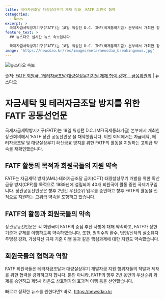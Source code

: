```yaml
---
title: 테러자금조달 대량살상무기 제재 강화  FATF 회원국 협력
categories:
  - News
excerpt: >
  국제자금세탁방지기구(FATF)는 18일 워싱턴 D.C. IMF(국제통화기금) 본부에서 개최한 장관회의에서 F…
feature_text: >
  ## 뉴스다오 실시간 뉴스 속보입니다.

  국제자금세탁방지기구(FATF)는 18일 워싱턴 D.C. IMF(국제통화기금) 본부에서 개최한 장관회의에서 F…
image: 'https://newsdao.kr/res/images/meta/newsdao_breakingnews.jpg'
---
```


![뉴스다오 속보](https://newsdao.kr/res/images/meta/newsdao_breakingnews.jpg)

<p>출처: <a href="https://newsdao.kr/3627" rel="dofollow">FATF 회원국, ‘테러자금조달·대량살상무기지원 제재 협력 강화’ - 금융위원회</a> | 뉴스다오</p>

<h1>자금세탁 및 테러자금조달 방지를 위한 FATF 공동선언문</h1>
<p data-ke-size="size16">국제자금세탁방지기구(FATF)는 18일 워싱턴 D.C. IMF(국제통화기금) 본부에서 개최한 장관회의에서 ‘FATF 장관 공동선언문’을 채택했습니다. 이번 회의에서는 자금세탁, 테러자금조달 및 대량살상무기 확산금융 방지를 위한 FATF의 활동을 지원하는 고위급 약속을 재확인했습니다.</p>

<h2 data-ke-size="size26">FATF 활동의 목적과 회원국들의 지원 약속</h2>
<p data-ke-size="size16">FATF는 자금세탁 방지(AML)·테러자금조달 금지(CFT)·대량살상무기 개발을 위한 확산금융 방지(CPF)를 목적으로 1989년에 설립되어 40개 회원국이 활동 중인 국제기구입니다. 장관공동선언문은 향후 2년간 우선순위 업무를 승인하고 향후 FATF의 활동을 전적으로 지원하는 고위급 약속을 포함하고 있습니다.</p>

<h2 data-ke-size="size26">FATF의 활동과 회원국들의 약속</h2>
<p data-ke-size="size16">장관공동선언문은 각 회원국이 FATF의 중점 추진 사항에 대해 약속하고, FATF가 정한 기준과 규제를 이행하도록 약속하였습니다. 또한, 범죄수익 환수, 법인/신탁의 실소유자 투명성 강화, 가상자산 규제 기준 이행 등과 같은 핵심과제에 대한 지원도 약속했습니다.</p>

<h2 data-ke-size="size26">회원국들의 협력과 역할</h2>
<p data-ke-size="size16">FATF 회원국들은 테러자금조달과 대량살상무기 개발자금 지원 행위자들의 적발과 제재를 위한 협력을 강화하고자 합니다. 뿐만 아니라, FATF의 향후 2년 동안의 우선순위 과제를 승인하고 제5차 라운드 상호평가의 효과적 이행 등을 선언했습니다.</p>
 

빠르고 정확한 뉴스를 원한다면? 바로, <a href="https://newsdao.kr" rel="dofollow">https://newsdao.kr</a>



